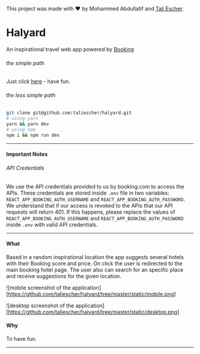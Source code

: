 This project was made with ♥ by Mohammed Abdullatif and [Tali Escher](https://github.com/taliescher).

# Halyard
An inspirational travel web app powered by [Booking](http://booking.co)

###### _the simple path_
Just click [here](https://halyard-g1voskgvn.now.sh/) - have fun.

###### _the less simple path_

```bash
git clone git@github.com:taliescher/halyard.git
# using yarn
yarn && yarn dev
# using npm
npm i && npm run dev
```
___

#### Important Notes
###### _API Credentials_
We use the API credentials provided to us by booking.com to access the APIs. 
These credentials are stored inside `.env` file in two variables: `REACT_APP_BOOKING_AUTH_USERNAME` and `REACT_APP_BOOKING_AUTH_PASSWORD`. We understand that if our access is revoked to the APIs that our API requests will return 401. If this happens, please replace the values of `REACT_APP_BOOKING_AUTH_USERNAME` and `REACT_APP_BOOKING_AUTH_PASSWORD` inside `.env` with valid API credentials. 

___
#### What

Based in a random inspirational location the app suggests several hotels with their Booking score and price. On click the user is redirected to the main booking hotel page.
The user also can search for an specific place and receive suggestions for the given location.

![mobile screenshot of the application][https://github.com/taliescher/halyard/tree/master/static/mobile.png]

![desktop screenshot of the application][https://github.com/taliescher/halyard/tree/master/static/desktop.png]


#### Why

To have fun.
___